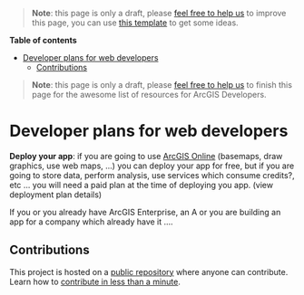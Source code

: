 > **Note**: this page is only a draft, please [feel free to help us](#contributions) to improve this page, you can use [this template](https://github.com/esri-es/awesome-arcgis/blob/master/RESOURCE_PAGE_TEMPLATE.md) to get some ideas.

<!-- START doctoc generated TOC please keep comment here to allow auto update -->
<!-- DON'T EDIT THIS SECTION, INSTEAD RE-RUN doctoc TO UPDATE -->
**Table of contents**

- [Developer plans for web developers](#developer-plans-for-web-developers)
  - [Contributions](#contributions)

<!-- END doctoc generated TOC please keep comment here to allow auto update -->

> **Note**: this page is only a draft, please [feel free to help us](https://github.com/hhkaos/awesome-arcgis#contributions) to finish this page for the awesome list of resources for ArcGIS Developers.

# Developer plans for web developers

**Deploy your app**:
if you are going to use [ArcGIS Online](../arcgis/products/arcgis-online/README.md) (basemaps, draw graphics, use web maps, ...) you can deploy your app for free, but if you are going to store data, perform analysis, use services which consume credits?, etc ... you will need a
paid plan at the time of deploying you app. (view deployment plan details)

If you or you already have ArcGIS Enterprise, an A or you are building an app for a company
which already have it ....

## Contributions

This project is hosted on a [public repository](https://github.com/hhkaos/awesome-arcgis) where anyone can contribute. Learn how to [contribute in less than a minute](https://github.com/hhkaos/awesome-arcgis/blob/master/CONTRIBUTING.md#contributions).